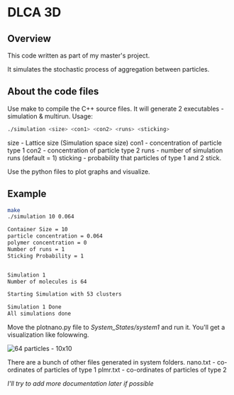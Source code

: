 # DLCA 3D

## Overview
This code written as part of my master's project.

It simulates the stochastic process of aggregation between particles.

## About the code files

Use make to compile the C++ source files. It will generate 2 executables - simulation & multirun.
Usage:

```bash
./simulation <size> <con1> <con2> <runs> <sticking>
```

size - Lattice size (Simulation space size)
con1 - concentration of particle type 1
con2 - concentration of particle type 2
runs - number of simulation runs (default = 1)
sticking - probability that particles of type 1 and 2 stick.



Use the python files to plot graphs and visualize.

## Example

```bash
make
./simulation 10 0.064

Container Size = 10
particle concentration = 0.064
polymer concentration = 0
Number of runs = 1
Sticking Probability = 1


Simulation 1
Number of molecules is 64

Starting Simulation with 53 clusters

Simulation 1 Done
All simulations done
```

Move the plotnano.py file to *System_States/system1* and run it. You'll get a visualization like folowwing.

![64 particles - 10x10](https://user-images.githubusercontent.com/666808/52552879-93d40200-2d96-11e9-8d70-770908887978.png)

There are a bunch of other files generated in system folders.
nano.txt - co-ordinates of particles of type 1
plmr.txt - co-ordinates of particles of type 2

*I'll try to add more documentation later if possible*